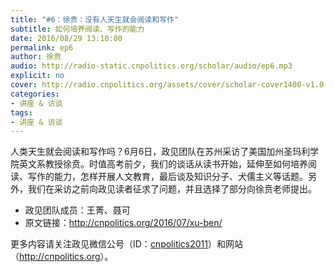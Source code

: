 ```yaml
---
title: "#6：徐贲：没有人天生就会阅读和写作"
subtitle: 如何培养阅读、写作的能力
date: 2016/08/29 13:10:00
permalink: ep6
author: 徐贲
audio: http://radio-static.cnpolitics.org/scholar/audio/ep6.mp3
explicit: no
cover: http://radio.cnpolitics.org/assets/cover/scholar-cover1400-v1.0.jpg
categories:
- 讲座 & 访谈
tags:
- 讲座 & 访谈
---
```


人类天生就会阅读和写作吗？6月6日，政见团队在苏州采访了美国加州圣玛利学院英文系教授徐贲。时值高考前夕，我们的谈话从读书开始，延伸至如何培养阅读、写作的能力，怎样开展人文教育，最后谈及知识分子、犬儒主义等话题。另外，我们在采访之前向政见读者征求了问题，并且选择了部分向徐贲老师提出。

- 政见团队成员：王菁、聂可
- 原文链接：<http://cnpolitics.org/2016/07/xu-ben/>

更多内容请关注政见微信公号（ID：[cnpolitics2011](http://open.weixin.qq.com/qr/code/?username=cnpolitics2011)）和网站（<http://cnpolitics.org>）。
